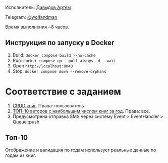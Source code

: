 Исполнитель: [Давыдов Артём](https://hh.ru/resume/1f3a6edbff03b7e1ac0039ed1f676c66373078)

Telegram: [@wolfandman](https://t.me/wolfandman)

Время выполнения ~8 часов.

## Инструкция по запуску в Docker

1. Build: `docker compose build --no-cache`
2. Run: `docker compose up --pull always -d --wait`
3. Open `http://localhost:8040`
4. Stop: `docker compose down --remove-orphans`

# Соответствие с заданием

1. [CRUD книг](http://localhost:8040/index.php?r=book-crud%2Findex). Права: пользователь.
2. [ТОП-10 авторов с наибольшим числом книг за год](http://localhost:8040/index.php?r=report%2Findex). Права: все.
3. Предусмотрена отправка SMS через систему Event > EventHandler > Queue::push

## Топ-10

Отображение и валидация по годам использует реальные данные по годам из книг.